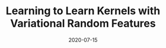 ---
title: "Learning to Learn Kernels with Variational Random Features"
collection: publications
permalink: /publication/2020-07-15-paper-title-number-1
date: 2020-07-15
venue: 'Xiantong Zhen*, Haoliang Sun*, Yingjun Du*, Jun Xu, Yilong Yin, Ling Shao, Cees Snoek. International Conference on Machine Learning (ICML)'
paperurl: 'https://github.com/Yingjun-Du/MetaVRF'
---